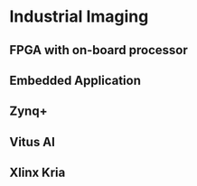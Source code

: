 # Industrial Imaging
## FPGA with on-board processor
## Embedded Application 
## Zynq+
## Vitus AI
## Xlinx Kria

